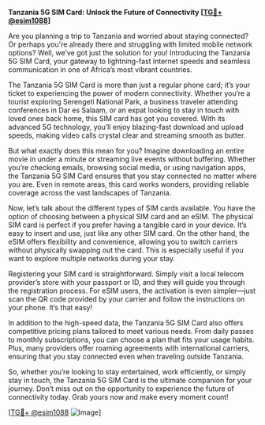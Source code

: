 **Tanzania 5G SIM Card: Unlock the Future of Connectivity [[TG💪+ @esim1088](https://t.me/s/esim1088)]**

Are you planning a trip to Tanzania and worried about staying connected? Or perhaps you're already there and struggling with limited mobile network options? Well, we’ve got just the solution for you! Introducing the Tanzania 5G SIM Card, your gateway to lightning-fast internet speeds and seamless communication in one of Africa’s most vibrant countries.

The Tanzania 5G SIM Card is more than just a regular phone card; it’s your ticket to experiencing the power of modern connectivity. Whether you’re a tourist exploring Serengeti National Park, a business traveler attending conferences in Dar es Salaam, or an expat looking to stay in touch with loved ones back home, this SIM card has got you covered. With its advanced 5G technology, you’ll enjoy blazing-fast download and upload speeds, making video calls crystal clear and streaming smooth as butter.

But what exactly does this mean for you? Imagine downloading an entire movie in under a minute or streaming live events without buffering. Whether you’re checking emails, browsing social media, or using navigation apps, the Tanzania 5G SIM Card ensures that you stay connected no matter where you are. Even in remote areas, this card works wonders, providing reliable coverage across the vast landscapes of Tanzania.

Now, let’s talk about the different types of SIM cards available. You have the option of choosing between a physical SIM card and an eSIM. The physical SIM card is perfect if you prefer having a tangible card in your device. It’s easy to insert and use, just like any other SIM card. On the other hand, the eSIM offers flexibility and convenience, allowing you to switch carriers without physically swapping out the card. This is especially useful if you want to explore multiple networks during your stay.

Registering your SIM card is straightforward. Simply visit a local telecom provider’s store with your passport or ID, and they will guide you through the registration process. For eSIM users, the activation is even simpler—just scan the QR code provided by your carrier and follow the instructions on your phone. It’s that easy!

In addition to the high-speed data, the Tanzania 5G SIM Card also offers competitive pricing plans tailored to meet various needs. From daily passes to monthly subscriptions, you can choose a plan that fits your usage habits. Plus, many providers offer roaming agreements with international carriers, ensuring that you stay connected even when traveling outside Tanzania.

So, whether you’re looking to stay entertained, work efficiently, or simply stay in touch, the Tanzania 5G SIM Card is the ultimate companion for your journey. Don’t miss out on the opportunity to experience the future of connectivity today. Grab yours now and make every moment count!

[[TG💪+ @esim1088](https://t.me/s/esim1088) ![Image](https://i.postimg.cc/Y0z9fWf4/image.png)]